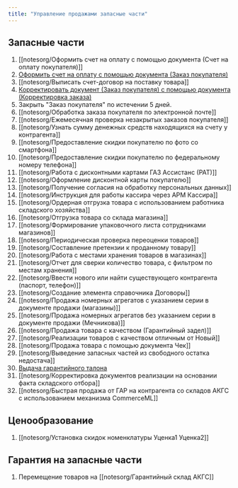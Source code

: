 ```yaml
---
title: "Управление продажами запасные части"
---
```


## Запасные части
1. [[notesorg/Оформить счет на оплату с помощью документа (Счет на оплату покупателя)]]
2. [Оформить счет на оплату с помощью документа (Заказ покупателя)](notesorg/Оформить%20счет%20на%20оплату%20с%20помощью%20документа%20(Заказ%20покупателя).md)
3. [[notesorg/Выписать счет-договор на поставку товара]]
4. [Корректировать документ (Заказ покупателя) с помощью документа (Корректировка заказа)](notesorg/Корректировать%20документ%20(Заказ%20покупателя)%20с%20помощью%20документа%20(Корректировка%20заказа).md)
5. Закрыть "Заказ покупателя" по истечении 5 дней.
6. [[notesorg/Обработка заказа покупателя по электронной почте]]
7. [[notesorg/Ежемесячная проверка незакрытых заказов покупателя]]
8. [[notesorg/Узнать сумму денежных средств находящихся на счету у контрагента]]
9. [[notesorg/Предоставление скидки покупателю по фото со смартфона]]
10. [[notesorg/Предоставление скидки покупателю по федеральному номеру телефона]]
11. [[notesorg/Работа с дисконтными картами ГАЗ Ассистанс (РАТ)]]
12. [[notesorg/Оформление дисконтной карты покупателю]]
13. [[notesorg/Получение согласия на обработку персональных данных]]
14. [[notesorg/Инструкция для работы кассира через АРМ Кассира]] 
15. [[notesorg/Ордерная отгрузка товара с использованием работника складского хозяйства]]
16. [[notesorg/Отгрузка товара со склада магазина]]
17. [[notesorg/Формирование упаковочного листа сотрудниками магазинов]]
18. [[notesorg/Периодическая проверка переоценки товаров]]
19. [[notesorg/Составление претензии к проданному товару]]
20. [[notesorg/Работа с местами хранения товаров в магазинах]]
21. [[notesorg/Отчет для сверки количество товара, с фильтром по местам хранения]]
22. [[notesorg/Ввести нового или найти существующего контрагента (паспорт, телефон)]]
23. [[notesorg/Создание элемента справочника Договоры]]
24. [[notesorg/Продажа номерных агрегатов с указанием серии в документе продажи (магазины)]]
25. [[notesorg/Продажа номерных агрегатов без указанием серии в документе продажи (Мечникова)]]
26. [[notesorg/Продажа товара с качеством (Гарантийный задел)]]
27. [[notesorg/Реализации товаров с качеством отличным от Новый]]
28. [[notesorg/Продажа товара с помощью документа Чек]]
29. [[notesorg/Выведение запасных частей из свободного остатка недостача]]
30. [Выдача гарантийного талона](notesorg/Выдача%20гарантийного%20талона.md)
31. [[notesorg/Корректировка документов реализации на основании факта складского отбора]]
32. [[notesorg/Быстрая продажа от ГАР на контрагента со складов АКГС с использованием механизма CommerceML]]

## Ценообразование
1. [[notesorg/Установка скидок номенклатуры Уценка1 Уценка2]]

## Гарантия на запасные части
1. Перемещение товаров на [[notesorg/Гарантийный склад АКГС]]

